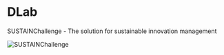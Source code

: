 # DLab
SUSTAINChallenge - The solution for sustainable innovation management

![SUSTAINChallenge](https://user-images.githubusercontent.com/103988994/231826538-0e5b0c90-e5df-46ed-a937-1da7763897c2.png)

